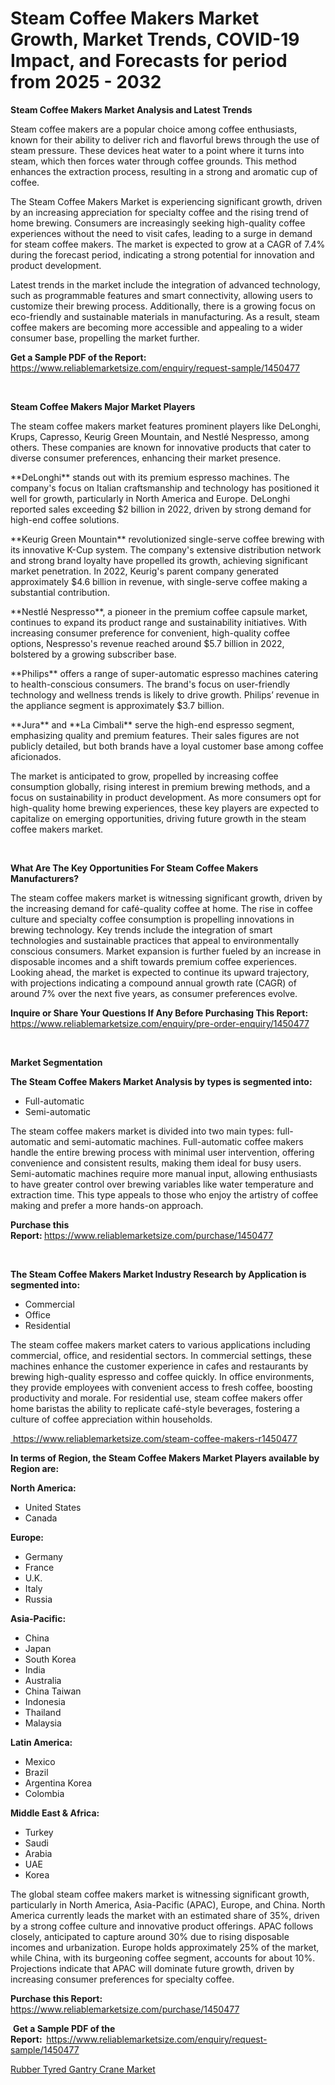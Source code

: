 <p><h1>Steam Coffee Makers Market Growth, Market Trends, COVID-19 Impact, and Forecasts for period from 2025 - 2032</h1></p><p><strong>Steam Coffee Makers Market Analysis and Latest Trends</strong></p>
<p><p>Steam coffee makers are a popular choice among coffee enthusiasts, known for their ability to deliver rich and flavorful brews through the use of steam pressure. These devices heat water to a point where it turns into steam, which then forces water through coffee grounds. This method enhances the extraction process, resulting in a strong and aromatic cup of coffee. </p><p>The Steam Coffee Makers Market is experiencing significant growth, driven by an increasing appreciation for specialty coffee and the rising trend of home brewing. Consumers are increasingly seeking high-quality coffee experiences without the need to visit cafes, leading to a surge in demand for steam coffee makers. The market is expected to grow at a CAGR of 7.4% during the forecast period, indicating a strong potential for innovation and product development.</p><p>Latest trends in the market include the integration of advanced technology, such as programmable features and smart connectivity, allowing users to customize their brewing process. Additionally, there is a growing focus on eco-friendly and sustainable materials in manufacturing. As a result, steam coffee makers are becoming more accessible and appealing to a wider consumer base, propelling the market further.</p></p>
<p><strong>Get a Sample PDF of the Report:&nbsp;</strong> <a href="https://www.reliablemarketsize.com/enquiry/request-sample/1450477?utm_campaign=3199&utm_medium=2&utm_source=Github&utm_content=ia&utm_term=09042025&utm_id=steam-coffee-makers">https://www.reliablemarketsize.com/enquiry/request-sample/1450477</a></p>
<p>&nbsp;</p>
<p><strong>Steam Coffee Makers Major Market Players</strong></p>
<p><p>The steam coffee makers market features prominent players like DeLonghi, Krups, Capresso, Keurig Green Mountain, and Nestlé Nespresso, among others. These companies are known for innovative products that cater to diverse consumer preferences, enhancing their market presence.</p><p>**DeLonghi** stands out with its premium espresso machines. The company's focus on Italian craftsmanship and technology has positioned it well for growth, particularly in North America and Europe. DeLonghi reported sales exceeding $2 billion in 2022, driven by strong demand for high-end coffee solutions.</p><p>**Keurig Green Mountain** revolutionized single-serve coffee brewing with its innovative K-Cup system. The company's extensive distribution network and strong brand loyalty have propelled its growth, achieving significant market penetration. In 2022, Keurig's parent company generated approximately $4.6 billion in revenue, with single-serve coffee making a substantial contribution.</p><p>**Nestlé Nespresso**, a pioneer in the premium coffee capsule market, continues to expand its product range and sustainability initiatives. With increasing consumer preference for convenient, high-quality coffee options, Nespresso's revenue reached around $5.7 billion in 2022, bolstered by a growing subscriber base.</p><p>**Philips** offers a range of super-automatic espresso machines catering to health-conscious consumers. The brand's focus on user-friendly technology and wellness trends is likely to drive growth. Philips’ revenue in the appliance segment is approximately $3.7 billion.</p><p>**Jura** and **La Cimbali** serve the high-end espresso segment, emphasizing quality and premium features. Their sales figures are not publicly detailed, but both brands have a loyal customer base among coffee aficionados.</p><p>The market is anticipated to grow, propelled by increasing coffee consumption globally, rising interest in premium brewing methods, and a focus on sustainability in product development. As more consumers opt for high-quality home brewing experiences, these key players are expected to capitalize on emerging opportunities, driving future growth in the steam coffee makers market.</p></p>
<p>&nbsp;</p>
<p><strong>What Are The Key Opportunities For Steam Coffee Makers Manufacturers?</strong></p>
<p><p>The steam coffee makers market is witnessing significant growth, driven by the increasing demand for café-quality coffee at home. The rise in coffee culture and specialty coffee consumption is propelling innovations in brewing technology. Key trends include the integration of smart technologies and sustainable practices that appeal to environmentally conscious consumers. Market expansion is further fueled by an increase in disposable incomes and a shift towards premium coffee experiences. Looking ahead, the market is expected to continue its upward trajectory, with projections indicating a compound annual growth rate (CAGR) of around 7% over the next five years, as consumer preferences evolve.</p></p>
<p><strong>Inquire or Share Your Questions If Any Before Purchasing This Report:</strong> <a href="https://www.reliablemarketsize.com/enquiry/pre-order-enquiry/1450477?utm_campaign=3199&utm_medium=2&utm_source=Github&utm_content=ia&utm_term=09042025&utm_id=steam-coffee-makers">https://www.reliablemarketsize.com/enquiry/pre-order-enquiry/1450477</a></p>
<p>&nbsp;</p>
<p><strong>Market Segmentation</strong></p>
<p><strong>The Steam Coffee Makers Market Analysis by types is segmented into:</strong></p>
<p><ul><li>Full-automatic</li><li>Semi-automatic</li></ul></p>
<p><p>The steam coffee makers market is divided into two main types: full-automatic and semi-automatic machines. Full-automatic coffee makers handle the entire brewing process with minimal user intervention, offering convenience and consistent results, making them ideal for busy users. Semi-automatic machines require more manual input, allowing enthusiasts to have greater control over brewing variables like water temperature and extraction time. This type appeals to those who enjoy the artistry of coffee making and prefer a more hands-on approach.</p></p>
<p><strong>Purchase this Report:&nbsp;</strong><a href="https://www.reliablemarketsize.com/purchase/1450477?utm_campaign=3199&utm_medium=2&utm_source=Github&utm_content=ia&utm_term=09042025&utm_id=steam-coffee-makers">https://www.reliablemarketsize.com/purchase/1450477</a></p>
<p>&nbsp;</p>
<p><strong>The Steam Coffee Makers Market Industry Research by Application is segmented into:</strong></p>
<p><ul><li>Commercial</li><li>Office</li><li>Residential</li></ul></p>
<p><p>The steam coffee makers market caters to various applications including commercial, office, and residential sectors. In commercial settings, these machines enhance the customer experience in cafes and restaurants by brewing high-quality espresso and coffee quickly. In office environments, they provide employees with convenient access to fresh coffee, boosting productivity and morale. For residential use, steam coffee makers offer home baristas the ability to replicate café-style beverages, fostering a culture of coffee appreciation within households.</p></p>
<p><a href="https://www.reliablemarketsize.com/steam-coffee-makers-r1450477?utm_campaign=3199&utm_medium=2&utm_source=Github&utm_content=ia&utm_term=09042025&utm_id=steam-coffee-makers">&nbsp;https://www.reliablemarketsize.com/steam-coffee-makers-r1450477</a></p>
<p><strong>In terms of Region, the Steam Coffee Makers Market Players available by Region are:</strong></p>
<p>
    <p> <strong> North America: </strong>
        <ul>
            <li>United States</li>
            <li>Canada</li>
        </ul>
        </p> 
    <p> <strong> Europe: </strong>
        <ul>
            <li>Germany</li>
            <li>France</li>
            <li>U.K.</li>
            <li>Italy</li>
            <li>Russia</li>
        </ul>
        </p> 
    <p> <strong> Asia-Pacific: </strong>
        <ul>
            <li>China</li>
            <li>Japan</li>
            <li>South Korea</li>
            <li>India</li>
            <li>Australia</li>
            <li>China Taiwan</li>
            <li>Indonesia</li>
            <li>Thailand</li>
            <li>Malaysia</li>
        </ul>
        </p> 
    <p> <strong> Latin America: </strong>
        <ul>
            <li>Mexico</li>
            <li>Brazil</li>
            <li>Argentina Korea</li>
            <li>Colombia</li>
        </ul>
        </p> 
    <p> <strong> Middle East & Africa: </strong>
        <ul>
            <li>Turkey</li>
            <li>Saudi</li>
            <li>Arabia</li>
            <li>UAE</li>
            <li>Korea</li>
        </ul>
    </p>
    </p>
<p><p>The global steam coffee makers market is witnessing significant growth, particularly in North America, Asia-Pacific (APAC), Europe, and China. North America currently leads the market with an estimated share of 35%, driven by a strong coffee culture and innovative product offerings. APAC follows closely, anticipated to capture around 30% due to rising disposable incomes and urbanization. Europe holds approximately 25% of the market, while China, with its burgeoning coffee segment, accounts for about 10%. Projections indicate that APAC will dominate future growth, driven by increasing consumer preferences for specialty coffee.</p></p>
<p><strong>Purchase this Report: </strong><a href="https://www.reliablemarketsize.com/purchase/1450477?utm_campaign=3199&utm_medium=2&utm_source=Github&utm_content=ia&utm_term=09042025&utm_id=steam-coffee-makers">https://www.reliablemarketsize.com/purchase/1450477</a></p>
<p>&nbsp;<strong>Get a Sample PDF of the Report:&nbsp;&nbsp;</strong><a href="https://www.reliablemarketsize.com/enquiry/request-sample/1450477?utm_campaign=3199&utm_medium=2&utm_source=Github&utm_content=ia&utm_term=09042025&utm_id=steam-coffee-makers">https://www.reliablemarketsize.com/enquiry/request-sample/1450477</a></p>
<p><strong></strong></p>
<p><p><a href="https://github.com/daphnyvashdi/Market-Research-Report-List-1/blob/main/rubber-tyred-gantry-crane-market.md?utm_campaign=3199&utm_medium=2&utm_source=Github&utm_content=ia&utm_term=09042025&utm_id=steam-coffee-makers">Rubber Tyred Gantry Crane Market</a></p></p>